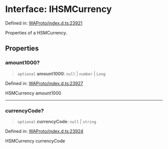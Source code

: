 # Interface: IHSMCurrency

Defined in: [WAProto/index.d.ts:23921](https://github.com/Fokusdotid/bail/blob/dad8cbc7bd41e0c17126095b0fc017b92c3d85cf/WAProto/index.d.ts#L23921)

Properties of a HSMCurrency.

## Properties

### amount1000?

> `optional` **amount1000**: `null` \| `number` \| `Long`

Defined in: [WAProto/index.d.ts:23927](https://github.com/Fokusdotid/bail/blob/dad8cbc7bd41e0c17126095b0fc017b92c3d85cf/WAProto/index.d.ts#L23927)

HSMCurrency amount1000

***

### currencyCode?

> `optional` **currencyCode**: `null` \| `string`

Defined in: [WAProto/index.d.ts:23924](https://github.com/Fokusdotid/bail/blob/dad8cbc7bd41e0c17126095b0fc017b92c3d85cf/WAProto/index.d.ts#L23924)

HSMCurrency currencyCode
